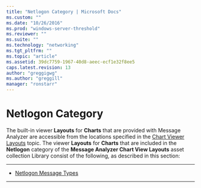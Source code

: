 ```yaml
---
title: "Netlogon Category | Microsoft Docs"
ms.custom: ""
ms.date: "10/26/2016"
ms.prod: "windows-server-threshold"
ms.reviewer: ""
ms.suite: ""
ms.technology: "networking"
ms.tgt_pltfrm: ""
ms.topic: "article"
ms.assetid: 39dc7759-1967-40d8-aeec-ecf1e32f8ee5
caps.latest.revision: 13
author: "greggigwg"
ms.author: "greggill"
manager: "ronstarr"
---
```


# Netlogon Category

The built-in viewer **Layouts** for **Charts** that are provided with Message Analyzer are accessible from the locations specified in the [Chart Viewer Layouts](chart-viewer-layouts.md) topic. The viewer **Layouts** for **Charts** that are included in the **Netlogon** category of the **Message Analyzer Chart View Layouts** asset collection Library consist of the following, as described in this section:  
  
---  
  
 - [Netlogon Message Types](netlogon-message-types.md)   

---
